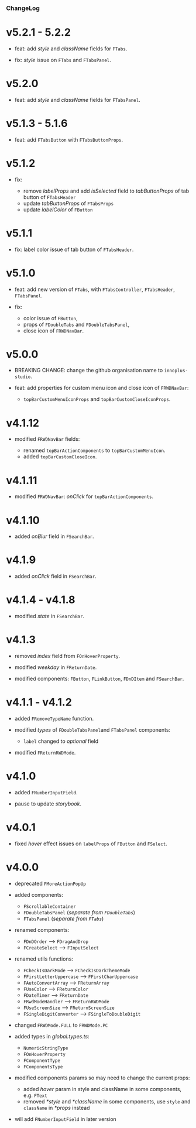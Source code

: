 ### ChangeLog

# v5.2.1 - 5.2.2

- feat: add _style_ and _className_ fields for `FTabs`.

- fix: _style_ issue on `FTabs` and `FTabsPanel`.

# v5.2.0

- feat: add _style_ and _className_ fields for `FTabsPanel`.

# v5.1.3 - 5.1.6

- feat: add `FTabsButton` with `FTabsButtonProps`.

# v5.1.2

- fix:

  - remove _labelProps_ and add _isSelected_ field to _tabButtonProps_ of tab button of `FTabsHeader`
  - update _tabButtonProps_ of `FTabsProps`
  - update _labelColor_ of `FButton`

# v5.1.1

- fix: label color issue of tab button of `FTabsHeader`.

# v5.1.0

- feat: add new version of `FTabs`, with `FTabsController`, `FTabsHeader`, `FTabsPanel`.

- fix:

  - color issue of `FButton`,
  - props of `FDoubleTabs` and `FDoubleTabsPanel`,
  - close icon of `FRWDNavBar`.

# v5.0.0

- BREAKING CHANGE: change the github organisation name to `innoplus-studio`.

- feat: add properties for custom menu icon and close icon of `FRWDNavBar`:

  - `topBarCustomMenuIconProps` and `topBarCustomCloseIconProps`.

# v4.1.12

- modified `FRWDNavBar` fields:

  - renamed `topBarActionComponents` to `topBarCustomMenuIcon`.
  - added `topBarCustomCloseIcon`.

# v4.1.11

- modified `FRWDNavBar`: _onClick_ for `topBarActionComponents`.

# v4.1.10

- added _onBlur_ field in `FSearchBar`.

# v4.1.9

- added _onClick_ field in `FSearchBar`.

# v4.1.4 - v4.1.8

- modified _state_ in `FSearchBar`.

# v4.1.3

- removed _index_ field from `FOnHoverProperty`.

- modified _weekday_ in `FReturnDate`.

- modified components: `FButton`, `FLinkButton`, `FDnDItem` and `FSearchBar`.

# v4.1.1 - v4.1.2

- added `FRemoveTypeName` function.

- modified _types_ of `FDoubleTabsPanel`and `FTabsPanel` components:

  - `label` changed to _optional_ field

- modified `FReturnRWDMode`.

# v4.1.0

- added `FNumberInputField`.

- pause to update _storybook_.

# v4.0.1

- fixed _hover_ effect issues on `labelProps` of `FButton` and `FSelect`.

# v4.0.0

- deprecated `FMoreActionPopUp`

- added components:

  - `FScrollableContainer`
  - `FDoubleTabsPanel` (_separate from `FDoubleTabs`_)
  - `FTabsPanel` (_separate from `FTabs`_)

- renamed components:

  - `FDnDOrder` --> `FDragAndDrop`
  - `FCreateSelect` --> `FInputSelect`

- renamed utils functions:

  - `FCheckIsDarkMode` --> `FCheckIsDarkThemeMode`
  - `FFirstLetterUppercase` --> `FFirstCharUppercase`
  - `FAutoConvertArray` --> `FReturnArray`
  - `FUseColor` --> `FReturnColor`
  - `FDateTimer` --> `FReturnDate`
  - `FRwdModeHandler` --> `FReturnRWDMode`
  - `FUseScreenSize` --> `FReturnScreenSize`
  - `FSingleDigitConverter` --> `FSingleToDoubleDigit`

- changed `FRWDMode.FULL` to `FRWDMode.PC`

- added types in _global.types.ts_:

  - `NumericStringType`
  - `FOnHoverProperty`
  - `FComponentType`
  - `FComponentsType`

- modified components params so may need to change the current props:

  - added _hover_ param in style and className in some components, e.g. `FText`
  - removed _\*style_ and _\*className_ in some components,
    use `style` and `className` in _\*props_ instead

- will add `FNumberInputField` in later version
